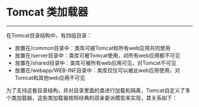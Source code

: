 # Tomcat 类加载器
---
在Tomcat目录结构中，有四组目录：

* 放置在/common目录中：类库可被Tomcat和所有web应用共同使用
* 放置在/server目录中：类库可被Tomcat使用，对所有web应用都不可见
* 放置在/shared目录中：类库可被所有web应用可见，对Tomcat不可见
* 放置在/webapp/WEB-INF目录中：类库仅仅可以被此web应用使用，对Tomcat和其他web应用不可见

为了支持这套目录结构，并对目录里面的类进行加载和隔离，Tomcat自定义了多个类加载器，这些类加载器按照经典的双亲委派模型来实现，其关系如下：
